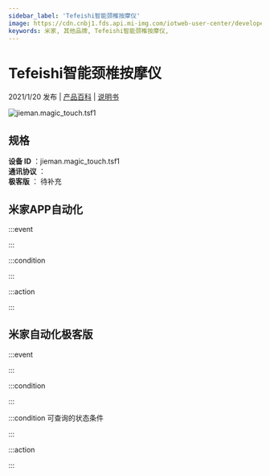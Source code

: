 ```yaml
---
sidebar_label: 'Tefeishi智能颈椎按摩仪'
image: https://cdn.cnbj1.fds.api.mi-img.com/iotweb-user-center/developer_1678870953399ncIoiRo3.png?GalaxyAccessKeyId=AKVGLQWBOVIRQ3XLEW&Expires=9223372036854775807&Signature=Gmb4VvULY67sDGszGguGOhK1chc=
keywords: 米家, 其他品牌, Tefeishi智能颈椎按摩仪, 
---
```

# Tefeishi智能颈椎按摩仪

2021/1/20 发布 | [产品百科](https://home.mi.com/webapp/content/baike/product/index.html?model=jieman.magic_touch.tsf1/) | [说明书](https://home.mi.com/views/introduction.html?model=jieman.magic_touch.tsf1&region=cn)

![jieman.magic_touch.tsf1](https://cdn.cnbj1.fds.api.mi-img.com/iotweb-user-center/developer_1678870953399ncIoiRo3.png?GalaxyAccessKeyId=AKVGLQWBOVIRQ3XLEW&Expires=9223372036854775807&Signature=Gmb4VvULY67sDGszGguGOhK1chc=)

## 规格  
> 
**设备 ID** ：jieman.magic_touch.tsf1  
**通讯协议** ：  
**极客版**  ： 待补充 


## 米家APP自动化  

:::event  

:::

:::condition  

:::

:::action   

:::

## 米家自动化极客版  

:::event  

:::

:::condition  

:::

:::condition 可查询的状态条件  

:::

:::action  

:::

        
